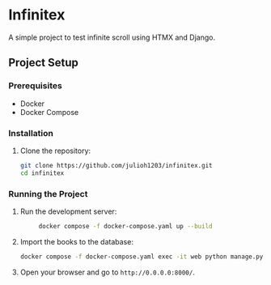 # Infinitex

A simple project to test infinite scroll using HTMX and Django.

## Project Setup

### Prerequisites

- Docker
- Docker Compose

### Installation

1. Clone the repository:

    ```sh
    git clone https://github.com/julioh1203/infinitex.git
    cd infinitex
    ```

### Running the Project

1. Run the development server:

   ```sh
        docker compose -f docker-compose.yaml up --build
   ```

2. Import the books to the database:

    ```sh
    docker compose -f docker-compose.yaml exec -it web python manage.py importbooks
    ```

3. Open your browser and go to `http://0.0.0.0:8000/`.
